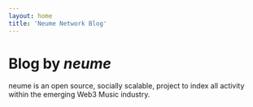 ```yaml
---
layout: home
title: 'Neume Network Blog'
---
```


# Blog by *neume*

neume is an open source, socially scalable, project to index all activity within the emerging Web3 Music industry.
